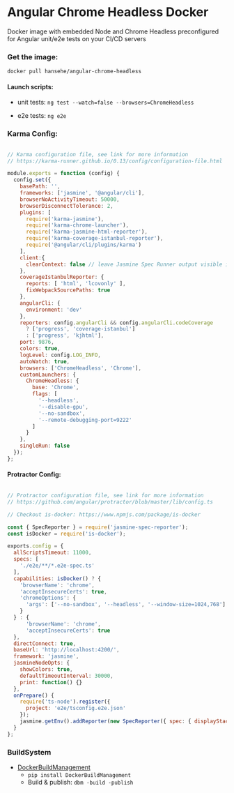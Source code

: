 # Angular Chrome Headless Docker
Docker image with embedded Node and Chrome Headless preconfigured for Angular unit/e2e tests on your CI/CD servers


### Get the image: 

`docker pull hansehe/angular-chrome-headless`

#### Launch scripts:

- unit tests:  `ng test --watch=false --browsers=ChromeHeadless`

- e2e tests:  `ng e2e`


### Karma Config:

```javascript

// Karma configuration file, see link for more information
// https://karma-runner.github.io/0.13/config/configuration-file.html

module.exports = function (config) {
  config.set({
    basePath: '',
    frameworks: ['jasmine', '@angular/cli'],
    browserNoActivityTimeout: 50000,
    browserDisconnectTolerance: 2,
    plugins: [
      require('karma-jasmine'),
      require('karma-chrome-launcher'),
      require('karma-jasmine-html-reporter'),
      require('karma-coverage-istanbul-reporter'),
      require('@angular/cli/plugins/karma')
    ],
    client:{
      clearContext: false // leave Jasmine Spec Runner output visible in browser
    },
    coverageIstanbulReporter: {
      reports: [ 'html', 'lcovonly' ],
      fixWebpackSourcePaths: true
    },
    angularCli: {
      environment: 'dev'
    },
    reporters: config.angularCli && config.angularCli.codeCoverage
      ? ['progress', 'coverage-istanbul']
      : ['progress', 'kjhtml'],
    port: 9876,
    colors: true,
    logLevel: config.LOG_INFO,
    autoWatch: true,
    browsers: ['ChromeHeadless', 'Chrome'],
    customLaunchers: {
      ChromeHeadless: {
        base: 'Chrome',
        flags: [
          '--headless',
          '--disable-gpu',
          '--no-sandbox',
          '--remote-debugging-port=9222'
        ]
      }
    },
    singleRun: false
  });
};

```

#### Protractor Config:

```javascript

// Protractor configuration file, see link for more information
// https://github.com/angular/protractor/blob/master/lib/config.ts

// Checkout is-docker: https://www.npmjs.com/package/is-docker

const { SpecReporter } = require('jasmine-spec-reporter');
const isDocker = require('is-docker');

exports.config = {
  allScriptsTimeout: 11000,
  specs: [
    './e2e/**/*.e2e-spec.ts'
  ],
  capabilities: isDocker() ? {
    'browserName': 'chrome',
    'acceptInsecureCerts': true,
    'chromeOptions': {
      'args': ['--no-sandbox', '--headless', '--window-size=1024,768']
    }
  } : {
      'browserName': 'chrome',
      'acceptInsecureCerts': true
  },
  directConnect: true,
  baseUrl: 'http://localhost:4200/',
  framework: 'jasmine',
  jasmineNodeOpts: {
    showColors: true,
    defaultTimeoutInterval: 30000,
    print: function() {}
  },
  onPrepare() {
    require('ts-node').register({
      project: 'e2e/tsconfig.e2e.json'
    });
    jasmine.getEnv().addReporter(new SpecReporter({ spec: { displayStacktrace: true } }));
  }
};
```

### BuildSystem
- [DockerBuildManagement](https://github.com/DIPSAS/DockerBuildManagement) 
  - `pip install DockerBuildManagement`
  - Build & publish: `dbm -build -publish`
